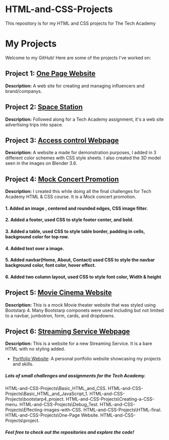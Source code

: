 # HTML-and-CSS-Projects
This repository is for my HTML and CSS projects for The Tech Academy
# My Projects

Welcome to my GitHub! Here are some of the projects I've worked on:

## Project 1: [One Page Website](https://github.com/Dev-OtedGamer/HTML-and-CSS-Projects/blob/main/One-Page%20Website/one_page_website.html)
**Description:** A web site for creating and managing influencers and brand/companys. 

## Project 2: [Space Station](https://github.com/Dev-OtedGamer/HTML-and-CSS-Projects/blob/main/project/index.html)
**Description:** Followed along for a Tech Academy assignment, it's a web site advertising trips into space.

## Project 3: [Access control Webpage](https://github.com/Dev-OtedGamer/HTML-and-CSS-Projects/blob/main/project/Access_Control.html)
**Description:** A website a made for demonstration purposes, I added in 3 different color schemes with CSS style sheets. 
I also created the 3D model seen in the images on Blender 3.6.

## Project 4: [Mock Concert Promotion](https://github.com/Dev-OtedGamer/HTML-and-CSS-Projects/blob/main/HTML-final/concert-promotion.html)
**Description:** I created this while doing all the final challenges for Tech Academy HTML & CSS course. It is a Mock concert
promotion.
#### 1. Added an image , centered and rounded edges, CSS image filter.
#### 2. Added a footer, used CSS to style footer center, and bold.
#### 3. Added a table, used CSS to style table border, padding in cells, background color for top row.
#### 4. Added text over a image.
#### 5. Added navbar(Home, About, Contact) used CSS to style the navbar background color, font color, hover effect.
#### 6. Added two column layout, used CSS to style font color, Width & height 


## Project 5: [Movie Cinema Website](https://github.com/Dev-OtedGamer/HTML-and-CSS-Projects/blob/main/bootstarp4_project/academy_cinemas.html)
**Description:** This is a mock Movie theater website that was styled using Bootstarp 4.
Many Bootstarp componets were used including but not limited to a navbar, jumbotron, form, cards, and dropdowns.

## Project 6: [Streaming Service Webpage](https://github.com/Dev-OtedGamer/HTML-and-CSS-Projects/blob/main/Debug_Test/HTML_Webpage.html)
**Description:** This is a website for a new Streaming Service. It is a bare HTML with no styling added.

- [Portfolio Website](https://dev-otedgamer.github.io): A personal portfolio website showcasing my projects and skills.
##### Lots of small challenges and assignments for the Tech Academy.
HTML-and-CSS-Projects\Basic_HTML_and_CSS.
HTML-and-CSS-Projects\Basic_HTML_and_JavaScript_1.
HTML-and-CSS-Projects\bootstarp4_project.
HTML-and-CSS-Projects\Creating-a-CSS-menu.
HTML-and-CSS-Projects\Debug_Test.
HTML-and-CSS-Projects\Effecting-images-with-CSS.
HTML-and-CSS-Projects\HTML-final.
HTML-and-CSS-Projects\One-Page Website.
HTML-and-CSS-Projects\project.
##### Feel free to check out the repositories and explore the code!
